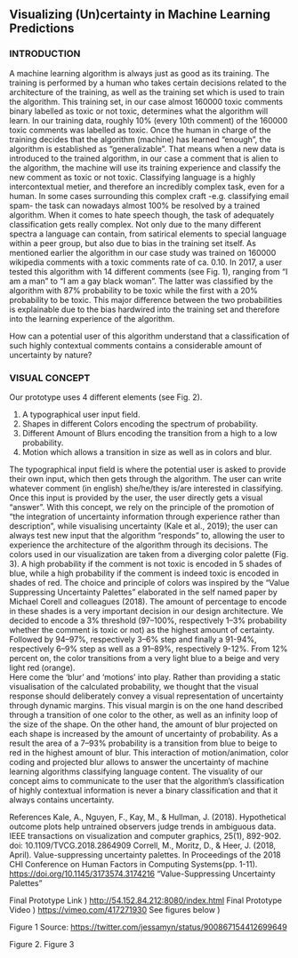 ## Visualizing (Un)certainty in Machine Learning Predictions

### INTRODUCTION
A machine learning algorithm is always just as good as its training. The training is performed by a human who takes certain decisions related to the architecture of the training, as well as the training set which is used to train the algorithm.
This training set, in our case almost 160000 toxic comments binary labelled as toxic or not toxic, determines what the algorithm will learn. In our training data, roughly 10% (every 10th comment) of the 160000 toxic comments was labelled as toxic. Once the human in charge of the training decides that the algorithm (machine) has learned “enough”, the algorithm is established as “generalizable”. That means when a new data is introduced to the trained algorithm, in our case a comment that is alien to the algorithm, the machine will use its training experience and classify the new comment as toxic or not toxic. 
Classifying language is a highly intercontextual metier, and therefore an incredibly complex task, even for a human. In some cases surrounding this complex craft -e.g. classifying email spam- the task can nowadays almost 100% be resolved by a trained algorithm. When it comes to hate speech though, the task of adequately classification gets really complex. Not only due to the many different spectra a language can contain, from satirical elements to special language within a peer group, but also due to bias in the training set itself. 
As mentioned earlier the algorithm in our case study was trained on 160000 wikipedia comments with a toxic comments rate of ca. 0.10. In 2017, a user tested this algorithm with 14 different comments (see Fig. 1), ranging from “I am a man” to “I am a gay black woman”. The latter was classified by the algorithm with 87% probability to be toxic while the first with a 20% probability to be toxic. This major difference between the two probabilities is explainable due to the bias hardwired into the training set and therefore into the learning experience of the algorithm.  

How can a potential user of this algorithm understand that a classification of such highly contextual comments contains a considerable amount of uncertainty by nature?  

### VISUAL CONCEPT
Our prototype uses 4 different elements (see Fig. 2).   

1. A typographical user input field.  
2. Shapes in different Colors encoding the spectrum of probability.  
3. Different Amount of Blurs encoding the transition from a high to a low probability.  
4. Motion which allows a transition in size as well as in colors and blur.  

The typographical input field is where the potential user is asked to provide their own input, which then gets through the algorithm. The user can write whatever comment (in english) she/he/they is/are interested in classifying. Once this input is provided by the user, the user directly gets a visual “answer”. With this concept, we rely on the principle of the promotion of “the integration of uncertainty information through experience rather than description”, while visualising uncertainty (Kale et al., 2019); the user can always test new input that the algorithm “responds” to, allowing the user to experience the architecture of the algorithm through its  decisions.
The colors used in our visualization are taken from a diverging color palette (Fig. 3). A high probability if the comment is not toxic is encoded in 5 shades of blue, while a high probability if the comment is indeed toxic is encoded in shades of red. The choice and principle of colors was inspired by the “Value Suppressing Uncertainty Palettes” elaborated in the self named paper by Michael Corell and colleagues (2018). 
The amount of percentage to encode in these shades is a very important decision in our design architecture. We decided to encode a 3% threshold (97–100%, respectively 1–3% probability whether the comment is toxic or not) as the highest amount of certainty. Followed by 94–97%, respectively 3–6% step and finally a 91-94%, respectively 6–9% step as well as a 91–89%, respectively 9-12%. 
From 12% percent on, the color transitions from a very light blue to a beige and very light red (orange).  
Here come the ‘blur’ and ‘motions’ into play. Rather than providing a static visualisation of the calculated probability, we thought that the visual response should deliberately convey a visual representation of uncertainty through dynamic margins.
This visual margin is on the one hand described through a transition of one color to the other, as well as an infinity loop of the size of the shape. On the other hand, the amount of blur projected on each shape is increased by the amount of uncertainty of probability.  As a result the area of a 7–93% probability is a transition from blue to beige to red in the highest amount of blur.
This interaction of motion/animation, color coding and projected blur allows to answer the uncertainty of machine learning algorithms classifying language content. The visuality of our concept aims to communicate to the user that the algorithm’s classification of highly contextual information is never a binary classification and that it always contains uncertainty.



















References
Kale, A., Nguyen, F., Kay, M., & Hullman, J. (2018). Hypothetical outcome plots help untrained observers judge trends in ambiguous data. IEEE transactions on visualization and computer graphics, 25(1), 892-902. doi: 10.1109/TVCG.2018.2864909
Correll, M., Moritz, D., & Heer, J. (2018, April). Value-suppressing uncertainty palettes. In Proceedings of the 2018 CHI Conference on Human Factors in Computing Systems(pp. 1-11). https://doi.org/10.1145/3173574.3174216
“Value-Suppressing Uncertainty Palettes”

Final Prototype Link )
http://54.152.84.212:8080/index.html
Final Prototype Video )
https://vimeo.com/417271930
See figures below )


Figure 1
Source: https://twitter.com/jessamyn/status/900867154412699649


Figure 2.
Figure 3



